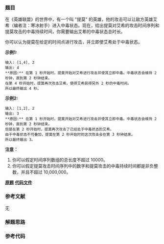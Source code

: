 ### 题目
在《英雄联盟》的世界中，有一个叫 "提莫"
的英雄，他的攻击可以让敌方英雄艾希（编者注：寒冰射手）进入中毒状态。现在，给出提莫对艾希的攻击时间序列和提莫攻击的中毒持续时间，你需要输出艾希的中毒状态总时长。

你可以认为提莫在给定的时间点进行攻击，并立即使艾希处于中毒状态。

**示例1:**

    
    
    输入: [1,4], 2
    输出: 4
    **原因:** 在第 1 秒开始时，提莫开始对艾希进行攻击并使其立即中毒。中毒状态会维持 2 秒钟，直到第 2 秒钟结束。
    在第 4 秒开始时，提莫再次攻击艾希，使得艾希获得另外 2 秒的中毒时间。
    所以最终输出 4 秒。
    

**示例2:**

    
    
    输入: [1,2], 2
    输出: 3
    **原因:** 在第 1 秒开始时，提莫开始对艾希进行攻击并使其立即中毒。中毒状态会维持 2 秒钟，直到第 2 秒钟结束。
    但是在第 2 秒开始时，提莫再次攻击了已经处于中毒状态的艾希。
    由于中毒状态不可叠加，提莫在第 2 秒开始时的这次攻击会在第 3 秒钟结束。
    所以最终输出 3。
    

**注意：**

  1. 你可以假定时间序列数组的总长度不超过 10000。
  2. 你可以假定提莫攻击时间序列中的数字和提莫攻击的中毒持续时间都是非负整数，并且不超过 10,000,000。

 **[原题](https://leetcode-cn.com/problems/teemo-attacking/)**    **[代码文件]()**


### 参考文献
无

### 解题思路




### 参考代码

```go


```




